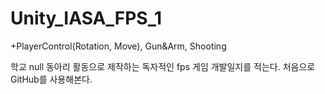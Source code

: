 # Unity_IASA_FPS_1
+PlayerControl(Rotation, Move), Gun&amp;Arm, Shooting

학교 null 동아리 활동으로 제작하는 독자적인 fps 게임 개발일지를 적는다.
처음으로 GitHub를 사용해본다.

